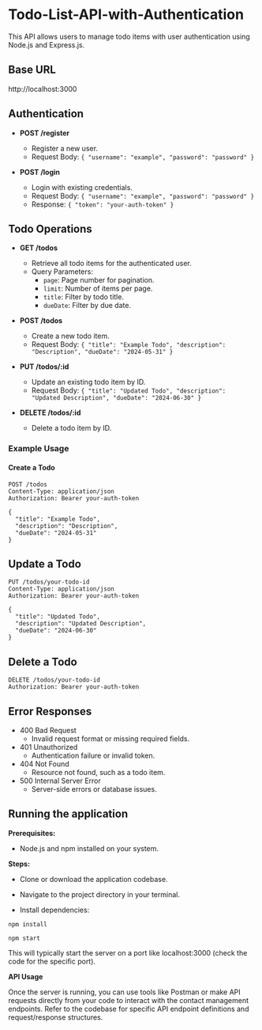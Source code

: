 # Todo-List-API-with-Authentication

This API allows users to manage todo items with user authentication using Node.js and Express.js.

## Base URL

http://localhost:3000

## Authentication

- **POST /register**

  - Register a new user.
  - Request Body: `{ "username": "example", "password": "password" }`

- **POST /login**
  - Login with existing credentials.
  - Request Body: `{ "username": "example", "password": "password" }`
  - Response: `{ "token": "your-auth-token" }`

## Todo Operations

- **GET /todos**

  - Retrieve all todo items for the authenticated user.
  - Query Parameters:
    - `page`: Page number for pagination.
    - `limit`: Number of items per page.
    - `title`: Filter by todo title.
    - `dueDate`: Filter by due date.

- **POST /todos**

  - Create a new todo item.
  - Request Body: `{ "title": "Example Todo", "description": "Description", "dueDate": "2024-05-31" }`

- **PUT /todos/:id**

  - Update an existing todo item by ID.
  - Request Body: `{ "title": "Updated Todo", "description": "Updated Description", "dueDate": "2024-06-30" }`

- **DELETE /todos/:id**
  - Delete a todo item by ID.

### Example Usage

#### Create a Todo

```http
POST /todos
Content-Type: application/json
Authorization: Bearer your-auth-token

{
  "title": "Example Todo",
  "description": "Description",
  "dueDate": "2024-05-31"
}
```

## Update a Todo

```http
PUT /todos/your-todo-id
Content-Type: application/json
Authorization: Bearer your-auth-token

{
  "title": "Updated Todo",
  "description": "Updated Description",
  "dueDate": "2024-06-30"
}
```

## Delete a Todo

```http
DELETE /todos/your-todo-id
Authorization: Bearer your-auth-token
```

## Error Responses

- 400 Bad Request
  - Invalid request format or missing required fields.
- 401 Unauthorized
  - Authentication failure or invalid token.
- 404 Not Found
  - Resource not found, such as a todo item.
- 500 Internal Server Error
  - Server-side errors or database issues.

## Running the application

**Prerequisites:**

- Node.js and npm installed on your system.

**Steps:**

- Clone or download the application codebase.

- Navigate to the project directory in your terminal.

- Install dependencies:

```
npm install
```

```
npm start
```

This will typically start the server on a port like localhost:3000 (check the code for the specific port).

**API Usage**

Once the server is running, you can use tools like Postman or make API requests directly from your code to interact with the contact management endpoints. Refer to the codebase for specific API endpoint definitions and request/response structures.
